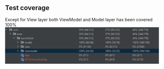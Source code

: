 ## Test coverage
Except for View layer both ViewModel and Model layer has been covered 100% 
![alt text](https://github.com/Arunpaarthi/20230314-arunpaarthiarulnerikalyani-NYCSchools/blob/main/test_coverage.png?raw=true)
